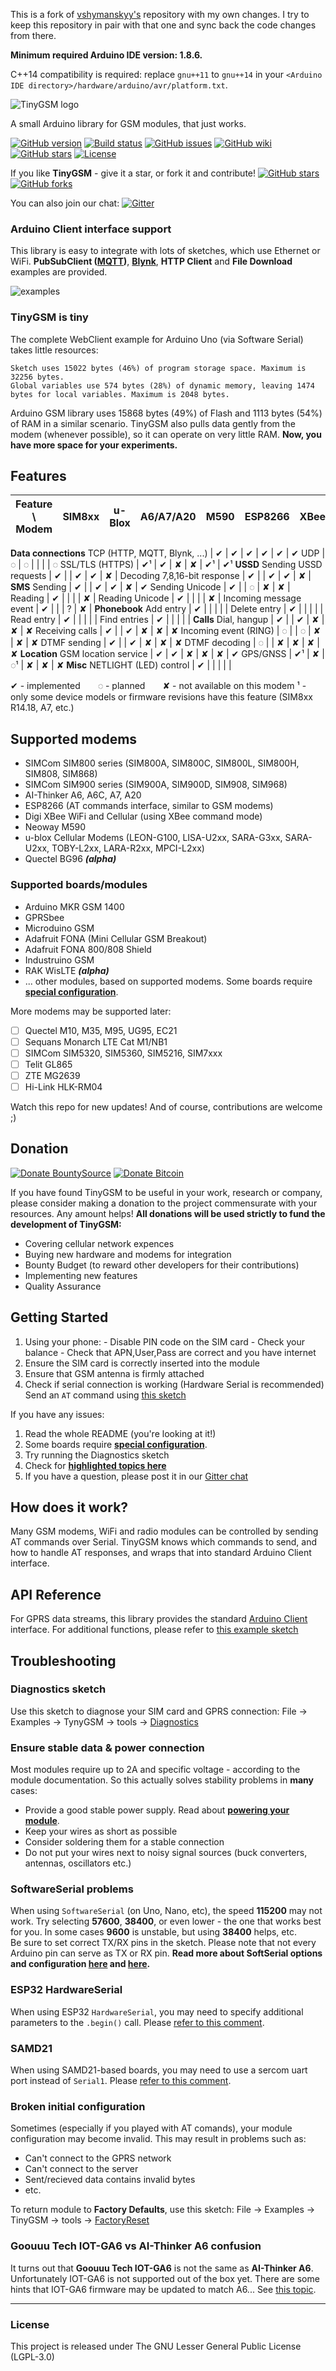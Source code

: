 This is a fork of [vshymanskyy's](https://github.com/vshymanskyy/TinyGSM) repository with my own changes. I try to keep this repository in pair with that one and sync back the code changes from there.

**Minimum required Arduino IDE version: 1.8.6.**

C++14 compatibility is required: replace `gnu++11` to `gnu++14` in your `<Arduino IDE directory>/hardware/arduino/avr/platform.txt`.

![TinyGSM logo](https://cdn.rawgit.com/vshymanskyy/TinyGSM/d18e93dc51fe988a0b175aac647185457ef640b5/extras/logo.svg)

A small Arduino library for GSM modules, that just works.
<!---
[![GitHub download](https://img.shields.io/github/downloads/vshymanskyy/TinyGSM/total.svg)](https://github.com/vshymanskyy/TinyGSM/releases/latest)--->
[![GitHub version](https://img.shields.io/github/release/vshymanskyy/TinyGSM.svg)](https://github.com/vshymanskyy/TinyGSM/releases/latest)
[![Build status](https://img.shields.io/travis/vshymanskyy/TinyGSM.svg)](https://travis-ci.org/vshymanskyy/TinyGSM)
[![GitHub issues](https://img.shields.io/github/issues/vshymanskyy/TinyGSM.svg)](https://github.com/vshymanskyy/TinyGSM/issues)
[![GitHub wiki](https://img.shields.io/badge/Wiki-available-brightgreen.svg)](https://github.com/vshymanskyy/TinyGSM/wiki)
[![GitHub stars](https://img.shields.io/github/stars/vshymanskyy/TinyGSM.svg)](https://github.com/vshymanskyy/TinyGSM/stargazers)
[![License](https://img.shields.io/badge/license-LGPL3-blue.svg)](https://github.com/vshymanskyy/TinyGSM/blob/master/LICENSE)

If you like **TinyGSM** - give it a star, or fork it and contribute!
[![GitHub stars](https://img.shields.io/github/stars/vshymanskyy/TinyGSM.svg?style=social&label=Star)](https://github.com/vshymanskyy/TinyGSM/stargazers)
[![GitHub forks](https://img.shields.io/github/forks/vshymanskyy/TinyGSM.svg?style=social&label=Fork)](https://github.com/vshymanskyy/TinyGSM/network)

You can also join our chat:
[![Gitter](https://img.shields.io/gitter/room/vshymanskyy/TinyGSM.svg)](https://gitter.im/tinygsm)

### Arduino Client interface support
This library is easy to integrate with lots of sketches, which use Ethernet or WiFi.
**PubSubClient ([MQTT](http://mqtt.org/))**, **[Blynk](http://blynk.cc)**, **HTTP Client** and **File Download** examples are provided.

![examples](/extras/examples.png)

### TinyGSM is tiny
The complete WebClient example for Arduino Uno (via Software Serial) takes little resources:
```
Sketch uses 15022 bytes (46%) of program storage space. Maximum is 32256 bytes.
Global variables use 574 bytes (28%) of dynamic memory, leaving 1474 bytes for local variables. Maximum is 2048 bytes.
```
Arduino GSM library uses 15868 bytes (49%) of Flash and 1113 bytes (54%) of RAM in a similar scenario.
TinyGSM also pulls data gently from the modem (whenever possible), so it can operate on very little RAM.
**Now, you have more space for your experiments.**

## Features

Feature \ Modem              | SIM8xx | u-Blox | A6/A7/A20 | M590 | ESP8266 | XBee
---                          | ---    | ---    | ---       | ---  | ---     | ---
**Data connections**
TCP (HTTP, MQTT, Blynk, ...) | ✔      | ✔      | ✔         | ✔    | ✔       | ✔
UDP                          | ◌      | ◌      |           |      |         | ◌
SSL/TLS (HTTPS)              | ✔¹     | ✔      | ✘         | ✘    | ✔¹      | ✔¹
**USSD**
Sending USSD requests        | ✔      |        | ✔         | ✔    | ✘       |
Decoding 7,8,16-bit response | ✔      |        | ✔         | ✔    | ✘       |
**SMS**
Sending                      | ✔      |        | ✔         | ✔    | ✘       | ✔
Sending Unicode              | ✔      |        | ◌         | ✘    | ✘       |
Reading                      | ✔      |        |           |      | ✘       |
Reading Unicode              | ✔      |        |           |      | ✘       |
Incoming message event       | ✔      |        |           | ?    | ✘       |
**Phonebook**
Add entry                    | ✔      |        |           |      |         |
Delete entry                 | ✔      |        |           |      |         |
Read entry                   | ✔      |        |           |      |         |
Find entries                 | ✔      |        |           |      |         |
**Calls**
Dial, hangup                 | ✔      |        | ✔         | ✘    | ✘       | ✘
Receiving calls              | ✔      |        | ✔         | ✘    | ✘       | ✘
Incoming event (RING)        | ◌      |        | ◌         | ✘    | ✘       | ✘
DTMF sending                 | ✔      |        | ✔         | ✘    | ✘       | ✘
DTMF decoding                | ◌      |        | ✘         | ✘    | ✘       | ✘
**Location**
GSM location service         | ✔      | ✔      | ✘         | ✘    | ✘       | ✔
GPS/GNSS                     | ✔¹     | ✘      | ◌¹        | ✘    | ✘       | ✘
**Misc**
NETLIGHT (LED) control       | ✔      |        |           |      |         |

✔ - implemented  ◌ - planned  ✘ - not available on this modem
¹ - only some device models or firmware revisions have this feature (SIM8xx R14.18, A7, etc.)

## Supported modems

- SIMCom SIM800 series (SIM800A, SIM800C, SIM800L, SIM800H, SIM808, SIM868)
- SIMCom SIM900 series (SIM900A, SIM900D, SIM908, SIM968)
- AI-Thinker A6, A6C, A7, A20
- ESP8266 (AT commands interface, similar to GSM modems)
- Digi XBee WiFi and Cellular (using XBee command mode)
- Neoway M590
- u-blox Cellular Modems (LEON-G100, LISA-U2xx, SARA-G3xx, SARA-U2xx, TOBY-L2xx, LARA-R2xx, MPCI-L2xx)
- Quectel BG96 ***(alpha)***

### Supported boards/modules
- Arduino MKR GSM 1400
- GPRSbee
- Microduino GSM
- Adafruit FONA (Mini Cellular GSM Breakout)
- Adafruit FONA 800/808 Shield
- Industruino GSM
- RAK WisLTE ***(alpha)***
- ... other modules, based on supported modems. Some boards require [**special configuration**](https://github.com/vshymanskyy/TinyGSM/wiki/Board-configuration).

More modems may be supported later:
- [ ] Quectel M10, M35, M95, UG95, EC21
- [ ] Sequans Monarch LTE Cat M1/NB1
- [ ] SIMCom SIM5320, SIM5360, SIM5216, SIM7xxx
- [ ] Telit GL865
- [ ] ZTE MG2639
- [ ] Hi-Link HLK-RM04

Watch this repo for new updates! And of course, contributions are welcome ;)

## Donation

[![Donate BountySource](https://img.shields.io/badge/Donate-BountySource-149E5E.svg)](https://salt.bountysource.com/checkout/amount?team=tinygsm-dev)
[![Donate Bitcoin](https://img.shields.io/badge/Donate-Bitcoin-orange.svg)](http://tny.im/aen)

If you have found TinyGSM to be useful in your work, research or company, please consider making a donation to the project commensurate with your resources. Any amount helps!
**All donations will be used strictly to fund the development of TinyGSM:**
- Covering cellular network expences
- Buying new hardware and modems for integration
- Bounty Budget (to reward other developers for their contributions)
- Implementing new features
- Quality Assurance

## Getting Started

  1. Using your phone:
    - Disable PIN code on the SIM card
    - Check your balance
    - Check that APN,User,Pass are correct and you have internet
  2. Ensure the SIM card is correctly inserted into the module
  3. Ensure that GSM antenna is firmly attached
  4. Check if serial connection is working (Hardware Serial is recommended)  
     Send an ```AT``` command using [this sketch](tools/AT_Debug/AT_Debug.ino)

If you have any issues:

  1. Read the whole README (you're looking at it!)
  2. Some boards require [**special configuration**](https://github.com/vshymanskyy/TinyGSM/wiki/Board-configuration).
  3. Try running the Diagnostics sketch
  4. Check for [**highlighted topics here**](https://github.com/vshymanskyy/TinyGSM/issues?utf8=%E2%9C%93&q=is%3Aissue+label%3A%22for+reference%22+)
  5. If you have a question, please post it in our [Gitter chat](https://gitter.im/tinygsm)

## How does it work?

Many GSM modems, WiFi and radio modules can be controlled by sending AT commands over Serial.
TinyGSM knows which commands to send, and how to handle AT responses, and wraps that into standard Arduino Client interface.

## API Reference

For GPRS data streams, this library provides the standard [Arduino Client](https://www.arduino.cc/en/Reference/ClientConstructor) interface.
For additional functions, please refer to [this example sketch](examples/AllFunctions/AllFunctions.ino)

## Troubleshooting

### Diagnostics sketch

Use this sketch to diagnose your SIM card and GPRS connection:
  File -> Examples -> TynyGSM -> tools -> [Diagnostics](https://github.com/vshymanskyy/TinyGSM/blob/master/tools/Diagnostics/Diagnostics.ino)

### Ensure stable data & power connection

Most modules require up to 2A and specific voltage - according to the module documentation.
So this actually solves stability problems in **many** cases:
- Provide a good stable power supply. Read about [**powering your module**](https://github.com/vshymanskyy/TinyGSM/wiki/Powering-GSM-module).
- Keep your wires as short as possible
- Consider soldering them for a stable connection
- Do not put your wires next to noisy signal sources (buck converters, antennas, oscillators etc.)

### SoftwareSerial problems

When using ```SoftwareSerial``` (on Uno, Nano, etc), the speed **115200** may not work.
Try selecting **57600**, **38400**, or even lower - the one that works best for you.
In some cases **9600** is unstable, but using **38400** helps, etc.  
Be sure to set correct TX/RX pins in the sketch. Please note that not every Arduino pin can serve as TX or RX pin.
**Read more about SoftSerial options and configuration [here](https://www.pjrc.com/teensy/td_libs_AltSoftSerial.html) and [here](https://www.arduino.cc/en/Reference/SoftwareSerial).**

### ESP32 HardwareSerial

When using ESP32 `HardwareSerial`, you may need to specify additional parameters to the `.begin()` call.
Please [refer to this comment](https://github.com/vshymanskyy/TinyGSM/issues/91#issuecomment-356024747).

### SAMD21

When using SAMD21-based boards, you may need to use a sercom uart port instead of `Serial1`.
Please [refer to this comment](https://github.com/vshymanskyy/TinyGSM/issues/102#issuecomment-345548941).

### Broken initial configuration

Sometimes (especially if you played with AT comands), your module configuration may become invalid.
This may result in problems such as:

 * Can't connect to the GPRS network
 * Can't connect to the server
 * Sent/recieved data contains invalid bytes
 * etc.

To return module to **Factory Defaults**, use this sketch:
  File -> Examples -> TinyGSM -> tools -> [FactoryReset](https://github.com/vshymanskyy/TinyGSM/blob/master/tools/FactoryReset/FactoryReset.ino)

### Goouuu Tech IOT-GA6 vs AI-Thinker A6 confusion

It turns out that **Goouuu Tech IOT-GA6** is not the same as **AI-Thinker A6**. Unfortunately IOT-GA6 is not supported out of the box yet. There are some hints that IOT-GA6 firmware may be updated to match A6... See [this topic](https://github.com/vshymanskyy/TinyGSM/issues/164).

__________

### License
This project is released under
The GNU Lesser General Public License (LGPL-3.0)
